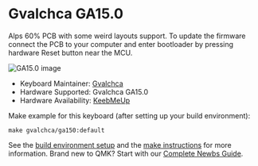 # Gvalchca GA15.0

Alps 60% PCB with some weird layouts support. To update the firmware connect the PCB to your computer and enter bootloader by pressing hardware Reset button near the MCU.

![GA15.0 image](https://i.imgur.com/Z7tNlGDh.jpeg)

* Keyboard Maintainer: [Gvalchca](https://github.com/Gvalch-ca)
* Hardware Supported: Gvalchca GA15.0
* Hardware Availability: [KeebMeUp](https://keebmeup.com)

Make example for this keyboard (after setting up your build environment):

    make gvalchca/ga150:default

See the [build environment setup](https://docs.qmk.fm/#/getting_started_build_tools) and the [make instructions](https://docs.qmk.fm/#/getting_started_make_guide) for more information. Brand new to QMK? Start with our [Complete Newbs Guide](https://docs.qmk.fm/#/newbs).
